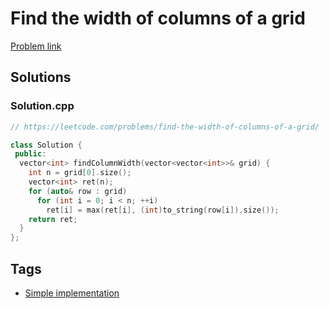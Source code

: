 # Find the width of columns of a grid

[Problem link](https://leetcode.com/problems/find-the-width-of-columns-of-a-grid/)

## Solutions


### Solution.cpp
```cpp
// https://leetcode.com/problems/find-the-width-of-columns-of-a-grid/

class Solution {
 public:
  vector<int> findColumnWidth(vector<vector<int>>& grid) {
    int n = grid[0].size();
    vector<int> ret(n);
    for (auto& row : grid)
      for (int i = 0; i < n; ++i)
        ret[i] = max(ret[i], (int)to_string(row[i]).size());
    return ret;
  }
};
```
## Tags

* [Simple implementation](/README.md#Simple_implementation)
